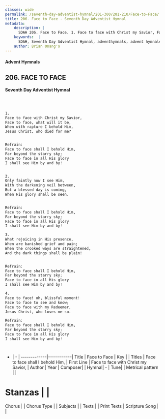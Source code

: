 ```yaml
---
classes: wide
permalink: /seventh-day-adventist-hymnal/201-300/201-210/Face-to-Face/
title: 206. Face to Face - Seventh Day Adventist Hymnal
metadata:
    description: |
      SDAH 206. Face to Face. 1. Face to face with Christ my Savior, Face to face, what will it be, When with rapture I behold Him, Jesus Christ, who died for me? 
    keywords:  |
      SDAH, Seventh Day Adventist Hymnal, adventhymnals, advent hymnals, Face to Face, Face to face with Christ my Savior, ,Face to face shall I behold Him,
    author: Brian Onang'o
---
```


#### Advent Hymnals
## 206. FACE TO FACE
#### Seventh Day Adventist Hymnal

```txt



1.
Face to face with Christ my Savior,
Face to face, what will it be,
When with rapture I behold Him,
Jesus Christ, who died for me?


Refrain:
Face to face shall I behold Him,
Far beyond the starry sky;
Face to face in all His glory
I shall see Him by and by!


2.
Only faintly now I see Him,
With the darkening veil between,
But a blessed day is coming,
When His glory shall be seen.


Refrain:
Face to face shall I behold Him,
Far beyond the starry sky;
Face to face in all His glory
I shall see Him by and by!

3.
What rejoicing in His presence,
When are banished grief and pain;
When the crooked ways are straightened,
And the dark things shall be plain!


Refrain:
Face to face shall I behold Him,
Far beyond the starry sky;
Face to face in all His glory
I shall see Him by and by!

4.
Face to face! oh, blissful moment!
Face to face to see and know;
Face to face with my Redeemer,
Jesus Christ, who loves me so.

Refrain:
Face to face shall I behold Him,
Far beyond the starry sky;
Face to face in all His glory
I shall see Him by and by!




```

- |   -  |
-------------|------------|
Title | Face to Face |
Key |  |
Titles | Face to face shall I behold Him, |
First Line | Face to face with Christ my Savior, |
Author | 
Year | 
Composer|  |
Hymnal|  - |
Tune|  |
Metrical pattern | |
# Stanzas |  |
Chorus |  |
Chorus Type |  |
Subjects |  |
Texts |  |
Print Texts | 
Scripture Song |  |
  
